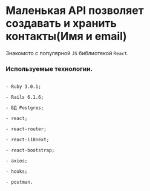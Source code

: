 # Маленькая API позволяет создавать и хранить контакты(Имя и email)

Знакомсто с популярной `JS` библиотекой `React`.

### Используемые технологии.

```

- Ruby 3.0.1;

- Rails 6.1.6;

- БД Postgres;

- react;

- react-router;

- react-i18next;

- react-bootstrap;

- axios;

- hooks;

- postman.

```
